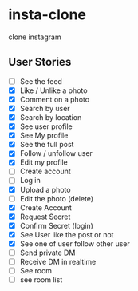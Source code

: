 # insta-clone

clone instagram

## User Stories

- [ ] See the feed
- [x] Like / Unlike a photo
- [x] Comment on a photo
- [x] Search by user
- [x] Search by location
- [x] See user profile
- [x] See My profile
- [x] See the full post
- [x] Follow / unfollow user
- [x] Edit my profile
- [ ] Create account
- [ ] Log in
- [x] Upload a photo
- [ ] Edit the photo (delete)
- [x] Create Account
- [x] Request Secret
- [x] Confirm Secret (login)
- [x] See User like the post or not
- [x] See one of user follow other user
- [ ] Send private DM
- [ ] Receive DM in realtime
- [ ] See room
- [ ] see room list
